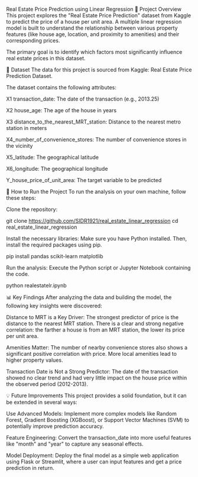 Real Estate Price Prediction using Linear Regression
📝 Project Overview
This project explores the "Real Estate Price Prediction" dataset from Kaggle to predict the price of a house per unit area. A multiple linear regression model is built to understand the relationship between various property features (like house age, location, and proximity to amenities) and their corresponding prices.

The primary goal is to identify which factors most significantly influence real estate prices in this dataset.

💾 Dataset
The data for this project is sourced from Kaggle: Real Estate Price Prediction Dataset.

The dataset contains the following attributes:

X1 transaction_date: The date of the transaction (e.g., 2013.25)

X2 house_age: The age of the house in years

X3 distance_to_the_nearest_MRT_station: Distance to the nearest metro station in meters

X4_number_of_convenience_stores: The number of convenience stores in the vicinity

X5_latitude: The geographical latitude

X6_longitude: The geographical longitude

Y_house_price_of_unit_area: The target variable to be predicted

🚀 How to Run the Project
To run the analysis on your own machine, follow these steps:

Clone the repository:

git clone https://github.com/SIDR1921/real_estate_linear_regression
cd real_estate_linear_regression

Install the necessary libraries:
Make sure you have Python installed. Then, install the required packages using pip.

pip install pandas scikit-learn matplotlib

Run the analysis:
Execute the Python script or Jupyter Notebook containing the code.

python realestatelr.ipynb

📊 Key Findings
After analyzing the data and building the model, the following key insights were discovered:

Distance to MRT is a Key Driver: The strongest predictor of price is the distance to the nearest MRT station. There is a clear and strong negative correlation: the farther a house is from an MRT station, the lower its price per unit area.

Amenities Matter: The number of nearby convenience stores also shows a significant positive correlation with price. More local amenities lead to higher property values.

Transaction Date is Not a Strong Predictor: The date of the transaction showed no clear trend and had very little impact on the house price within the observed period (2012-2013).

💡 Future Improvements
This project provides a solid foundation, but it can be extended in several ways:

Use Advanced Models: Implement more complex models like Random Forest, Gradient Boosting (XGBoost), or Support Vector Machines (SVM) to potentially improve prediction accuracy.

Feature Engineering: Convert the transaction_date into more useful features like "month" and "year" to capture any seasonal effects.

Model Deployment: Deploy the final model as a simple web application using Flask or Streamlit, where a user can input features and get a price prediction in return.